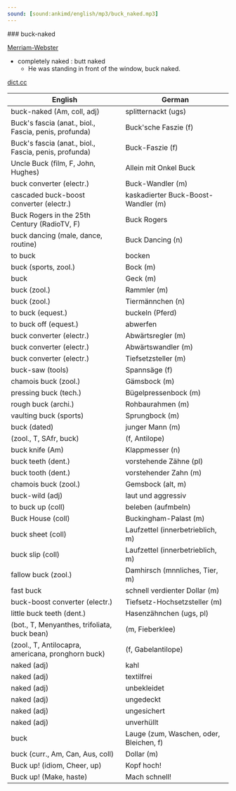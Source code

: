 ```yaml
---
sound: [sound:ankimd/english/mp3/buck_naked.mp3]
---
```


\### buck-naked

[Merriam-Webster](https://www.merriam-webster.com/dictionary/buck-naked)

- completely naked : butt naked
    - He was standing in front of the window, buck naked.

[dict.cc](https://www.dict.cc/buck-naked)

| English        | German       |
| -------------- | ------------ |
| buck-naked (Am, coll, adj) | splitternackt (ugs) |
| Buck's fascia (anat., biol., Fascia, penis, profunda) | Buck'sche Faszie (f) |
| Buck's fascia (anat., biol., Fascia, penis, profunda) | Buck-Faszie (f) |
| Uncle Buck (film, F, John, Hughes) | Allein mit Onkel Buck |
| buck converter (electr.) | Buck-Wandler (m) |
| cascaded buck-boost converter (electr.) | kaskadierter Buck-Boost-Wandler (m) |
| Buck Rogers in the 25th Century (RadioTV, F) | Buck Rogers |
| buck dancing (male, dance, routine) | Buck Dancing (n) |
| to buck | bocken |
| buck (sports, zool.) | Bock (m) |
| buck | Geck (m) |
| buck (zool.) | Rammler (m) |
| buck (zool.) | Tiermännchen (n) |
| to buck (equest.) | buckeln (Pferd) |
| to buck off (equest.) | abwerfen |
| buck converter (electr.) | Abwärtsregler (m) |
| buck converter (electr.) | Abwärtswandler (m) |
| buck converter (electr.) | Tiefsetzsteller (m) |
| buck-saw (tools) | Spannsäge (f) |
| chamois buck (zool.) | Gämsbock (m) |
| pressing buck (tech.) | Bügelpressenbock (m) |
| rough buck (archi.) | Rohbaurahmen (m) |
| vaulting buck (sports) | Sprungbock (m) |
| buck (dated) | junger Mann (m) |
|  (zool., T, SAfr, buck) |  (f, Antilope) |
| buck knife (Am) | Klappmesser (n) |
| buck teeth (dent.) | vorstehende Zähne (pl) |
| buck tooth (dent.) | vorstehender Zahn (m) |
| chamois buck (zool.) | Gemsbock (alt, m) |
| buck-wild (adj) | laut und aggressiv |
| to buck up (coll) | beleben (aufmbeln) |
| Buck House (coll) | Buckingham-Palast (m) |
| buck sheet (coll) | Laufzettel (innerbetrieblich, m) |
| buck slip (coll) | Laufzettel (innerbetrieblich, m) |
| fallow buck (zool.) | Damhirsch (mnnliches, Tier, m) |
| fast buck | schnell verdienter Dollar (m) |
| buck-boost converter (electr.) | Tiefsetz-Hochsetzsteller (m) |
| little buck teeth (dent.) | Hasenzähnchen (ugs, pl) |
|  (bot., T, Menyanthes, trifoliata, buck bean) |  (m, Fieberklee) |
|  (zool., T, Antilocapra, americana, pronghorn buck) |  (f, Gabelantilope) |
| naked (adj) | kahl |
| naked (adj) | textilfrei |
| naked (adj) | unbekleidet |
| naked (adj) | ungedeckt |
| naked (adj) | ungesichert |
| naked (adj) | unverhüllt |
| buck | Lauge (zum, Waschen, oder, Bleichen, f) |
| buck (curr., Am, Can, Aus, coll) | Dollar (m) |
| Buck up! (idiom, Cheer, up) | Kopf hoch! |
| Buck up! (Make, haste) | Mach schnell! |
